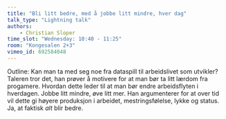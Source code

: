 ```yaml
---
title: "Bli litt bedre, med å jobbe litt mindre, hver dag"
talk_type: "Lightning talk"
authors:
    - Christian Sloper
time_slot: "Wednesday: 10:40 - 11:25"
room: "Kongesalen 2+3"
vimeo_id: 692584048
---
```

Outline:
Kan man ta med seg noe fra dataspill til arbeidslivet som utvikler?  Taleren tror det, han prøver å motivere for at man bør ta litt lærdom fra progamere. Hvordan dette leder til at man bør endre arbeidsflyten i hverdagen.  Jobbe litt mindre, øve litt mer.  Han argumenterer for at over tid vil dette gi høyere produksjon i arbeidet, mestringsfølelse, lykke og status. Ja, at faktisk _alt_ blir bedre.   
